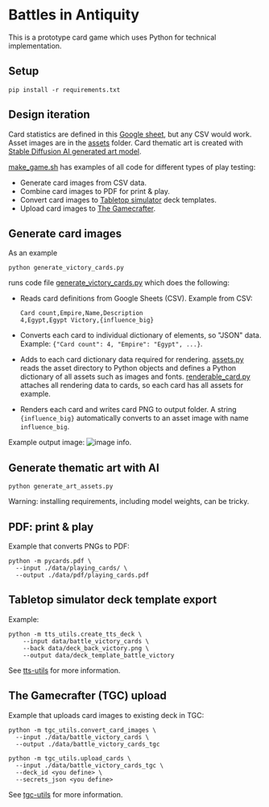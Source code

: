 # Battles in Antiquity

This is a prototype card game which uses Python for technical implementation.

## Setup

    pip install -r requirements.txt

## Design iteration

Card statistics are defined in this
[Google sheet](https://docs.google.com/spreadsheets/d/1Q8gs-XEURbsVB43OSe1DDL_W3T7tPryzOr-oUkxydbE/edit?usp=sharing), 
but any CSV would work.
Asset images are in the [assets](assets) folder.
Card thematic art is created with
[Stable Diffusion AI generated art model](https://github.com/huggingface/diffusers).

[make_game.sh](make_game.sh)
has examples of all code for different types of play testing:

  * Generate card images from CSV data.
  * Combine card images to PDF for print & play.
  * Convert card images to 
    [Tabletop simulator](https://www.tabletopsimulator.com/)
    deck templates.
  * Upload card images to
    [The Gamecrafter](https://www.thegamecrafter.com/).

## Generate card images

As an example

    python generate_victory_cards.py

runs code file
[generate_victory_cards.py](generate_victory_cards.py)
which does the following:

  * Reads card definitions from Google Sheets (CSV).
    Example from CSV:
    
        Card count,Empire,Name,Description
 	    4,Egypt,Egypt Victory,{influence_big}

  * Converts each card to individual dictionary of elements, so "JSON" data.
    Example: `{"Card count": 4, "Empire": "Egypt", ...}`.
  * Adds to each card dictionary data required for rendering.
    [assets.py](assets.py) 
    reads the asset directory to Python objects and
    defines a Python dictionary of all assets such as images and fonts.
    [renderable_card.py](renderable_card.py)
    attaches all rendering data to cards, so each card has all assets for example.
  * Renders each card and writes card PNG to output folder.
    A string `{influence_big}` automatically converts to an asset image with name
    `influence_big`.

Example output image:
![image info](./data/examples/example_victory_card.png).

## Generate thematic art with AI

    python generate_art_assets.py

Warning: installing requirements, including model weights, can be tricky.

## PDF: print & play

Example that converts PNGs to PDF:

    python -m pycards.pdf \
      --input ./data/playing_cards/ \
      --output ./data/pdf/playing_cards.pdf

## Tabletop simulator deck template export

Example:

    python -m tts_utils.create_tts_deck \
        --input data/battle_victory_cards \
        --back data/deck_back_victory.png \
        --output data/deck_template_battle_victory

See
[tts-utils](https://github.com/jukujala/tts-utils)
for more information.

## The Gamecrafter (TGC) upload

Example that uploads card images to existing deck in TGC:

    python -m tgc_utils.convert_card_images \
      --input ./data/battle_victory_cards \
      --output ./data/battle_victory_cards_tgc

    python -m tgc_utils.upload_cards \
      --input ./data/battle_victory_cards_tgc \
      --deck_id <you define> \
      --secrets_json <you define>

See
[tgc-utils](https://github.com/jukujala/tgc-utils)
for more information.
